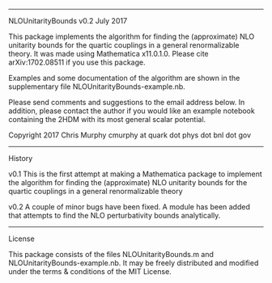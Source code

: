 ----------------
NLOUnitarityBounds v0.2
July 2017

This package implements the algorithm for finding the (approximate) NLO unitarity bounds for the quartic couplings in a general renormalizable theory. It
was made using Mathematica x11.0.1.0. Please cite arXiv:1702.08511 if you use this package.

Examples and some documentation of the algorithm are shown 
in the supplementary file NLOUnitarityBounds-example.nb.

Please send comments and suggestions to the email address below. In addition, please contact the author if you would like an example notebook containing the 2HDM with its most general scalar potential.

Copyright 2017
Chris Murphy		cmurphy at quark dot phys dot bnl dot gov

-------
History

v0.1
This is the first attempt at making a Mathematica package to implement the algorithm for finding the (approximate) NLO unitarity bounds for the quartic couplings in a general renormalizable theory

v0.2
A couple of minor bugs have been fixed. A module has been added that attempts to find the NLO perturbativity bounds analytically.

-------
License

This package consists of the files NLOUnitarityBounds.m and NLOUnitarityBounds-example.nb. 
It may be freely distributed and modified under the terms & conditions of the MIT License.
